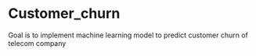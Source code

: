 # Customer_churn
Goal is to implement machine learning model to predict customer churn of telecom company
